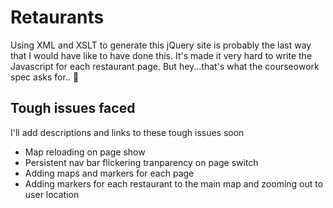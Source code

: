 # Retaurants

Using XML and XSLT to generate this jQuery site is probably the last way that I would have like to have done this. It's made it very hard to write the Javascript for each restaurant page. But hey...that's what the courseowork spec asks for.. 💩

## Tough issues faced
I'll add descriptions and links to these tough issues soon

- Map reloading on page show
- Persistent nav bar flickering tranparency on page switch
- Adding maps and markers for each page
- Adding markers for each restaurant to the main map and zooming out to user location
